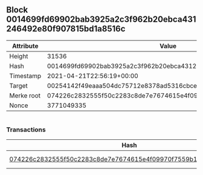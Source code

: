 ## Block 0014699fd69902bab3925a2c3f962b20ebca431246492e80f907815bd1a8516c

Attribute | Value
--- | ---
Height | 31536
Hash | 0014699fd69902bab3925a2c3f962b20ebca431246492e80f907815bd1a8516c
Timestamp | 2021-04-21T22:56:19+00:00
Target | 00254142f49eaaa504dc75712e8378ad5316cbcead634704b3734b6271167cc4
Merke root | 074226c2832555f50c2283c8de7e7674615e4f09970f7559b171373860a82fdb
Nonce | 3771049335

```

```

### Transactions

Hash | Amount
--- | ---
[074226c2832555f50c2283c8de7e7674615e4f09970f7559b171373860a82fdb](074226c2832555f50c2283c8de7e7674615e4f09970f7559b171373860a82fdb.md) | 10.00000000 SKEPTI 

